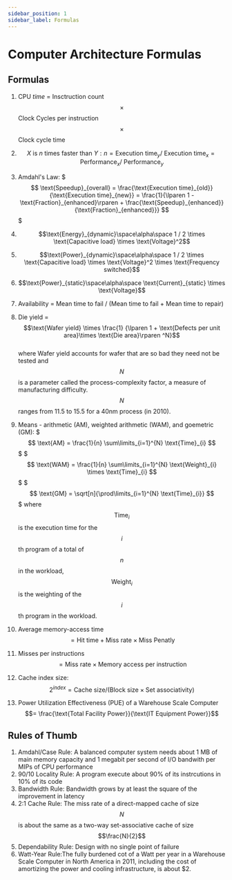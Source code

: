```yaml
---
sidebar_position: 1
sidebar_label: Formulas
---
```


# Computer Architecture Formulas

## Formulas

1. CPU *time* = Insctruction count $$\times$$ Clock Cycles per instruction $$\times$$ Clock cycle time
2. $$X \text{ is } n \text{ times faster than }  Y: n = \text{Execution time}_y / \text{ Execution time}_x = \text{Performance}_x / \text{ Performance}_y$$
3. Amdahl's Law:
   $$$
    \text{Speedup}_{overall} = \frac{\text{Execution time}_{old}}{\text{Execution time}_{new}} = \frac{1}{\lparen 1 - \text{Fraction}_{enhanced}\rparen + \frac{\text{Speedup}_{enhanced}}{\text{Fraction}_{enhanced}}}
   $$$
4. $$\text{Energy}_{dynamic}\space\alpha\space 1 / 2 \times \text{Capacitive load} \times \text{Voltage}^2$$
5. $$\text{Power}_{dynamic}\space\alpha\space 1 / 2 \times \text{Capacitive load} \times \text{Voltage}^2 \times \text{Frequency switched}$$
6. $$\text{Power}_{static}\space\alpha\space \text{Current}_{static} \times \text{Voltage}$$
7. Availability = Mean time to fail / (Mean time to fail + Mean time to repair)
8. Die yield = $$\text{Wafer yield} \times \frac{1} {\lparen 1 + \text{Defects per unit area}\times \text{Die area}\rparen ^N}$$  
   where Wafer yield accounts for wafer that are so bad they need not be tested and $$N$$ is a parameter called the process-complexity factor, a measure of manufacturing difficulty. $$N$$ ranges from 11.5 to 15.5 for a 40nm process (in 2010).
9. Means - arithmetic (AM), weighted arithmetic (WAM), and goemetric (GM):
    $$$
    \text{AM} = \frac{1}{n} \sum\limits_{i=1}^{N} \text{Time}_{i}
    $$$
    $$$
    \text{WAM} = \frac{1}{n} \sum\limits_{i=1}^{N} \text{Weight}_{i} \times \text{Time}_{i}
    $$$
    $$$
    \text{GM} = \sqrt[n]{\prod\limits_{i=1}^{N} \text{Time}_{i}}
    $$$
    where $$\text{Time}_i$$ is the execution time for the $$i$$th program of a total of $$n$$ in the workload, $$\text{Weight}_i$$ is the weighting of the $$i$$th program in the workload.
10. Average memory-access time $$= \text{Hit time} + \text{Miss rate} \times \text{Miss Penatly}$$
11. Misses per instructions $$= \text{Miss rate} \times \text{Memory access per instruction}$$
12. Cache index size: $$2^{index} = \text{Cache size} / \lparen\text{Block size} \times \text{Set associativity}\rparen$$

13. Power Utilization Effectiveness (PUE) of a Warehouse Scale Computer $$= \frac{\text{Total Facility Power}}{\text{IT Equipment Power}}$$

## Rules of Thumb

1. Amdahl/Case Rule: A balanced computer system needs about 1 MB of main memory capacity and 1 megabit per second of I/O bandwith per MIPs of CPU performance
2. 90/10 Locality Rule: A program execute about 90% of its instrcutions in 10% of its code
3. Bandwidth Rule: Bandwidth grows by at least the square of the improvement in latency
4. 2:1 Cache Rule: The miss rate of a direct-mapped cache of size $$N$$ is about the same as a two-way set-associative cache of size $$\frac{N}{2}$$
5. Dependability Rule: Design with no single point of failure
6. Watt-Year Rule:The fully burdened cot of a Watt per year in a Warehouse Scale Computer in North America in 2011, including the cost of amortizing the power and cooling infrastructure, is about $2.
